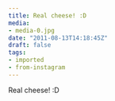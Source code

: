 ```yaml
---
title: Real cheese! :D
media:
- media-0.jpg
date: "2011-08-13T14:18:45Z"
draft: false
tags:
- imported
- from-instagram
---
```

Real cheese\! :D
